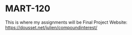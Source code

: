 # MART-120
This is where my assignments will be
Final Project Website: https://dousset.net/julien/compoundinterest/
